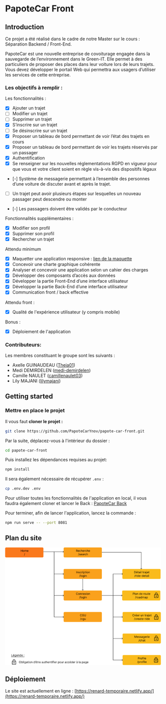 # PapoteCar Front

## Introduction

Ce projet a été réalisé dans le cadre de notre Master sur le cours : Séparation Backend / Front-End.

PapoteCar est une nouvelle entreprise de covoiturage engagée dans la sauvegarde de l’environnement dans le Green-IT. Elle permet à des particuliers de proposer des places dans leur voiture lors de leurs trajets. Vous devez développer le portail Web qui permettra aux usagers d’utiliser les services de cette entreprise.

### Les objectifs à remplir :

Les fonctionnalités :

- [x] Ajouter un trajet
- [ ] Modifier un trajet
- [ ] Supprimer un trajet
- [x] S’inscrire sur un trajet
- [ ] Se désinscrire sur un trajet
- [x] Proposer un tableau de bord permettant de voir l’état des trajets en cours
- [x] Proposer un tableau de bord permettant de voir les trajets réservés par un passager
- [x] Authentification
- [x] Se renseigner sur les nouvelles réglementations RGPD en vigueur pour que vous et votre client soient en règle vis-à-vis des dispositifs légaux
- [-] Système de messagerie permettant à l’ensemble des personnes d’une voiture de discuter avant et après le trajet.
- [ ] Un trajet peut avoir plusieurs étapes sur lesquelles un nouveau passager peut descendre ou monter
- [-] Les passagers doivent être validés par le conducteur

Fonctionnalités supplémentaires :

- [x] Modifier son profil
- [x] Supprimer son profil
- [x] Rechercher un trajet

Attendu minimum

- [x] Maquetter une application responsive : [lien de la maquette](https://www.figma.com/proto/MMXLA9iA32F5cpWPNzyStq/PapoteCar?node-id=76%3A1300&scaling=scale-down&starting-point-node-id=76%3A1301)
- [x] Concevoir une charte graphique cohérente
- [x] Analyser et concevoir une application selon un cahier des charges
- [x] Développer des composants d’accès aux données
- [x] Développer la partie Front-End d’une interface utilisateur
- [x] Développer la partie Back-End d’une interface utilisateur
- [x] Communication front / back effective

Attendu front :

- [x] Qualité de l'expérience utilisateur (y compris mobile)

Bonus :

- [x] Déploiement de l'application

### Contributeurs:

Les membres constituant le groupe sont les suivants :

- Axelle GUINAUDEAU ([Theia01](https://github.com/Theia01))
- Medi DEMIRDELEN ([medi-demirdelen](https://github.com/medi-demirdelen))
- Camille NAULET ([camillenaulet03](https://github.com/camillenaulet03))
- Lily MAJANI ([lilymajani](https://github.com/lilymajani))

## Getting started

### Mettre en place le projet

Il vous faut **cloner le projet :**

```sh
git clone https://github.com/PapoteCarYnov/papote-car-front.git
```

Par la suite, déplacez-vous à l'intérieur du dossier :

```sh
cd papote-car-front
```

Puis installez les dépendances requises au projet:

```sh
npm install
```

Il sera également nécessaire de récupérer `.env` :

```sh
cp .env.dev .env
```

Pour utiliser toutes les fonctionnalités de l'application en local, il vous faudra également cloner et lancer le Back : [PapoteCar Back](https://github.com/PapoteCarYnov/papote-car-back)

Pour terminer, afin de lancer l'application, lancez la commande :

```sh
npm run serve -- --port 8081
```

## Plan du site

![Sitemap](Sitemap.png)

## Déploiement

Le site est actuellement en ligne : [https://renard-temporaire.netlify.app/](https://renard-temporaire.netlify.app/)
